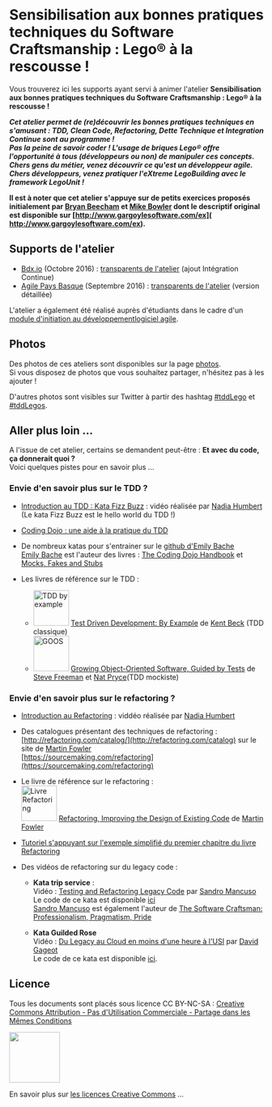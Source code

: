 # Sensibilisation aux bonnes pratiques techniques du Software Craftsmanship : Lego® à la rescousse ! 

Vous trouverez ici les supports ayant servi à animer l'atelier **Sensibilisation aux bonnes pratiques techniques du Software Craftsmanship : Lego® à la rescousse !** 

***Cet atelier permet de (re)découvrir les bonnes pratiques techniques en s'amusant : TDD, Clean Code, Refactoring, Dette Technique et Integration Continue sont au programme !  
Pas la peine de savoir coder ! L'usage de briques Lego® offre l'opportunité à tous (développeurs ou non) de manipuler ces concepts.    
Chers gens du métier, venez découvrir ce qu'est un développeur agile.  
Chers développeurs, venez pratiquer l'eXtreme LegoBuilding avec le framework LegoUnit !***

**Il est à noter que cet atelier s'appuye sur de petits exercices proposés initialement par [Bryan Beecham](https://twitter.com/BillyGarnet) et [Mike Bowler](https://twitter.com/mike_bowler) dont le descriptif original est disponible sur [http://www.gargoylesoftware.com/ex]( http://www.gargoylesoftware.com/ex).**

## Supports de l'atelier

* [Bdx.io](http://www.bdx.io/) (Octobre 2016) : [transparents de l'atelier](slides/tddLego_Bdxio_2016.pdf) (ajout Intégration Continue)
* [Agile Pays Basque](http://agile-paysbasque.fr/) (Septembre 2016) : [transparents de l'atelier](slides/tddLego_AgilePB_2016.pdf) (version détaillée)

L'atelier a également été réalisé auprès d'étudiants dans le cadre d'un [module d'initiation au développementlogiciel agile](https://github.com/iblasquez/enseignement-developpement-logiciel-agile).


## Photos
Des photos de ces ateliers sont disponibles sur la page [photos](photos.md).  
Si vous disposez de photos que vous souhaitez partager, n'hésitez pas à les ajouter !  

D'autres photos sont visibles sur Twitter à partir des hashtag [#tddLego](https://twitter.com/search?q=%23tddLego) et [#tddLegos](https://twitter.com/search?q=%23tddLego).

## Aller plus loin ...
A l'issue de cet atelier, certains se demandent peut-être : **Et avec du code, ça donnerait quoi ?**  
Voici quelques pistes pour en savoir plus ...

### Envie d'en savoir plus sur le TDD ?
* [Introduction au TDD : Kata Fizz Buzz](https://www.youtube.com/watch?v=RWYvBNX9wcU) : vidéo réalisée par   [Nadia Humbert ](https://twitter.com/nphumbert) (Le kata Fizz Buzz est le hello world du TDD !)

* [Coding Dojo : une aide à la pratique du TDD](http://iblasquez.github.io/presentation_TDD_CodingDojo)  

* De nombreux katas pour s'entrainer sur le [github d'Emily Bache](https://github.com/emilybache)  
  [Emily Bache](http://coding-is-like-cooking.info/)  est l'auteur des livres : [The Coding Dojo Handbook](https://leanpub.com/codingdojohandbook) et [Mocks, Fakes and Stubs](https://leanpub.com/mocks-fakes-stubs)

* Les livres de référence sur le TDD :
	* <img src="https://images-na.ssl-images-amazon.com/images/I/51kDbV%2BN65L._SX396_BO1,204,203,200_.jpg" alt="TDD by example" width="70"> [Test Driven Development: By Example](https://www.amazon.fr/Test-Driven-Development-Kent-Beck/dp/0321146530) de [Kent Beck](https://twitter.com/KentBeck) (TDD classique)
	* <img src="https://images-na.ssl-images-amazon.com/images/I/51fUKOog3VL._SX380_BO1,204,203,200_.jpg" alt="GOOS" width="70"> [Growing Object-Oriented Software, Guided by Tests](https://www.amazon.fr/Growing-Object-Oriented-Software-Guided-Tests/dp/0321503627) de [Steve Freeman](https://twitter.com/sf105) et [Nat Pryce](https://twitter.com/natpryce)(TDD mockiste)



### Envie d'en savoir plus sur le refactoring ?
* [Introduction au Refactoring](https://www.youtube.com/watch?v=sxQAULX96P0) : viddéo réalisée par [Nadia Humbert ](https://twitter.com/nphumbert)

* Des catalogues présentant des techniques de refactoring :  
  [http://refactoring.com/catalog/](http://refactoring.com/catalog) sur le site de [Martin Fowler](https://twitter.com/martinfowler)  
  [https://sourcemaking.com/refactoring](https://sourcemaking.com/refactoring) 
 

* Le livre de référence sur le refactoring :   
	<img src="http://www.martinfowler.com/books/refactoringBook.jpg" alt="Livre Refactoring" width="70"> [Refactoring, Improving the Design of Existing Code](http://martinfowler.com/books/refactoring.html) de [Martin Fowler](https://twitter.com/martinfowler)  
	
* [Tutoriel s'appuyant sur l'exemple simplifié du premier chapitre du livre Refactoring](https://github.com/iblasquez/Refactoring_PremierExempleFowler)


* Des vidéos de refactoring sur du legacy code :
	* **Kata trip service** :  
		Vidéo : [Testing and Refactoring Legacy Code](https://www.youtube.com/watch?v=_NnElPO5BU0) par [Sandro Mancuso](https://twitter.com/sandromancuso)  
		Le code de ce kata est disponible [ici](https://github.com/sandromancuso/trip-service-kata)    
		[Sandro Mancuso](https://twitter.com/sandromancuso) est également l'auteur de [The Software Craftsman: Professionalism, Pragmatism, Pride](http://www.amazon.co.uk/books/dp/0134052501/)  

	* **Kata Guilded Rose**  
		Vidéo : [Du Legacy au Cloud en moins d'une heure à l'USI](https://www.youtube.com/watch?v=q11gydDAMSo) par [David Gageot](https://twitter.com/dgageot)  
		Le code de ce kata est disponible [ici](https://github.com/emilybache/GildedRose-Refactoring-Kata).  
	


## Licence
Tous les documents sont placés sous licence CC BY-NC-SA :  [Creative Commons
Attribution - Pas d'Utilisation Commerciale - Partage dans les Mêmes Conditions](https://creativecommons.org/licenses/by-nc-sa/4.0/)

<img src="https://licensebuttons.net/l/by-nc-sa/3.0/88x31.png" width="100">

En savoir plus sur [les licences Creative Commons](https://creativecommons.org/licenses/?lang=fr-FR) ...
